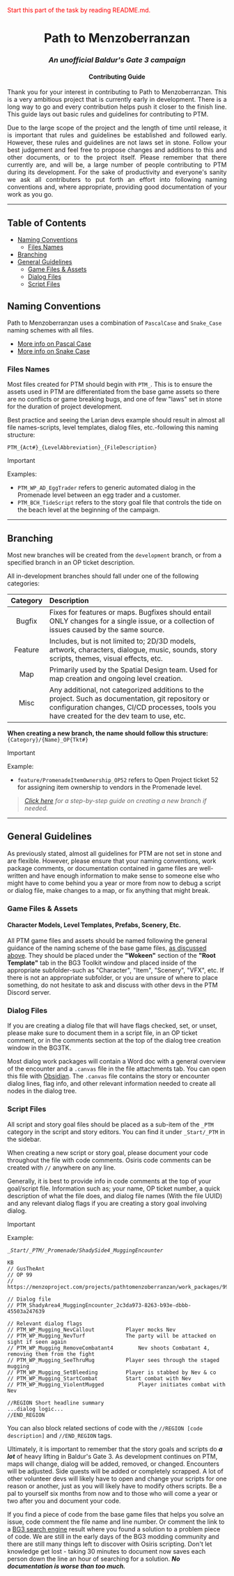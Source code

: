 
<!-- GitHub flavored Markdown syntax -->
<!-- https://gist.github.com/Cube707/810e9441de3aa2e2a2cc79eb4f0adaaf -->

<!-- Original: GusTheAnt, March 9, 2025 -->
<!-- Updated for Skill Check: Myrktil, September 29, 2025 -->

<span style="color:red">Start this part of the task by reading README.md.</span>

<div align="center">
	<h1><b>Path to Menzoberranzan</b></h1>
	<h3><i>An unofficial Baldur's Gate 3 campaign</i></h3>
	<h4>Contributing Guide</h4>
</div>

<div align="justify">
	<p>
		Thank you for your interest in contributing to Path to Menzoberranzan. This is a very ambitious project that is currently early in development. There is a long way to go and every contribution helps push it closer to the finish line. This guide lays out basic rules and guidelines for contributing to PTM.
	</p>
	<p>
		Due to the large scope of the project and the length of time until release, it is important that rules and guidelines be established and followed early. However, these rules and guidelines are not laws set in stone. Follow your best judgement and feel free to propose changes and additions to this and other documents, or to the project itself. Please remember that there currently are, and will be, a large number of people contributing to PTM during its development. For the sake of productivity and everyone's sanity we ask all contributers to put forth an effort into following naming conventions and, where appropriate, providing good documentation of your work as you go.
	</p>
</div>

___

<h2>Table of Contents</h2>

- [Naming Conventions](#naming-conventions)
	- [Files Names](#files-names)
- [Branching](#branching)
- [General Guidelines](#general-guidelines)
	- [Game Files \& Assets](#game-files--assets)
	- [Dialog Files](#dialog-files)
	- [Script Files](#script-files)

## Naming Conventions

Path to Menzoberranzan uses a combination of `PascalCase` and `Snake_Case` naming schemes with all files. 
- [More info on Pascal Case](https://www.theserverside.com/definition/Pascal-case)
- [More info on Snake Case](https://developer.mozilla.org/en-US/docs/Glossary/Snake_case)

### Files Names

Most files created for PTM should begin with `PTM_`. This is to ensure the assets used in PTM are differentiated from the base game assets so there are no conflicts or game breaking bugs, and one of few "laws" set in stone for the duration of project development.

Best practice and seeing the Larian devs example should result in almost all file names-scripts, level templates, dialog files, etc.-following this naming structure:

`PTM_{Act#}_{LevelAbbreviation}_{FileDescription}`
> [!IMPORTANT]
> Examples:
> - `PTM_WP_AD_EggTrader` refers to generic automated dialog in the Promenade level between an egg trader and a customer.
> - `PTM_BCH_TideScript` refers to the story goal file that controls the tide on the beach level at the beginning of the campaign.

___

## Branching

Most new branches will be created from the `development` branch, or from a specified branch in an OP ticket description.

All in-development branches should fall under one of the following categories:

| Category  | Description |
|:---------:|:------------|
| Bugfix	| Fixes for features or maps. Bugfixes should entail ONLY changes for a single issue, or a collection of issues caused by the same source.
| Feature	| Includes, but is not limited to; 2D/3D models, artwork, characters, dialogue, music, sounds, story scripts, themes, visual effects,  etc.
| Map		| Primarily used by the Spatial Design team. Used for map creation and ongoing level creation.
| Misc		| Any additional, not categorized additions to the project. Such as documentation, git repository or configuration changes, CI/CD processes, tools you have created for the dev team to use, etc.

**When creating a new branch, the name should follow this structure:**
`{Category}/{Name}_OP{Tkt#}`
> [!IMPORTANT]
> Example:
> - `feature/PromenadeItemOwnership_OP52` refers to Open Project ticket 52 for assigning item ownership to vendors in the Promenade level.

> *[Click here](./tutorials/branching.md) for a step-by-step guide on creating a new branch if needed.*

___

## General Guidelines

As previously stated, almost all guidelines for PTM are not set in stone and are flexible. However, please ensure that your naming conventions, work package comments, or documentation contained in game files are well-written and have enough information to make sense to someone else who might have to come behind you a year or more from now to debug a script or dialog file, make changes to a map, or fix anything that might break.

### Game Files & Assets

<h4>Character Models, Level Templates, Prefabs, Scenery, Etc.</h4>

All PTM game files and assets should be named following the general guidance of the naming scheme of the base game files, [as discussed above](#files-names). They should be placed under the **"Wokeen"** section of the **"Root Template"** tab in the BG3 Toolkit window and placed inside of the appropriate subfolder-such as "Character", "Item", "Scenery", "VFX", etc. If there is not an appropriate subfolder, or you are unsure of where to place something, do not hesitate to ask and discuss with other devs in the PTM Discord server.

### Dialog Files

If you are creating a dialog file that will have flags checked, set, or unset, please make sure to document them in a script file, in an OP ticket comment, or in the comments section at the top of the dialog tree creation window in the BG3TK.

Most dialog work packages will contain a Word doc with a general overview of the encounter and a `.canvas` file in the file attachments tab. You can open this file with [Obsidian](https://obsidian.md/). The `.canvas` file contains the story or encounter dialog lines, flag info, and other relevant information needed to create all nodes in the dialog tree.

### Script Files

All script and story goal files should be placed as a sub-item of the `_PTM` category in the script and story editors. You can find it under `_Start/_PTM` in the sidebar.

When creating a new script or story goal, please document your code throughout the file with code comments. Osiris code comments can be created with `//` anywhere on any line.

Generally, it is best to provide info in code comments at the top of your goal/script file. Information such as; your name, OP ticket number, a quick description of what the file does, and dialog file names (With the file UUID) and any relevant dialog flags if you are creating a story goal involving dialog.

> [!IMPORTANT]
> Example:
> 
> *`_Start/_PTM/_Promenade/ShadySide4_MuggingEncounter`*
> ```
> KB
> // GusTheAnt
> // OP 99
> // https://menzoproject.com/projects/pathtomenzoberranzan/work_packages/99/activity
>
> // Dialog file
> // PTM_ShadyArea4_MuggingEncounter_2c3da973-8263-b93e-dbbb-45503a247639
>
> // Relevant dialog flags
> // PTM_WP_Mugging_NevCallout			Player mocks Nev
> // PTM_WP_Mugging_NevTurf				The party will be attacked on sight if seen again
> // PTM_WP_Mugging_RemoveCombatant4		Nev shoots Combatant 4, removing them from the fight
> // PTM_WP_Mugging_SeeThruMug			Player sees through the staged mugging
> // PTM_WP_Mugging_SetBleeding			Player is stabbed by Nev & co
> // PTM_WP_Mugging_StartCombat			Start combat with Nev
> // PTM_WP_Mugging_ViolentMugged			Player initiates combat with Nev
>
> //REGION Short headline summary
> ...dialog logic...
> //END_REGION
> ```

You can also block related sections of code with the `//REGION [code description]` and `//END_REGION` tags.

Ultimately, it is important to remember that the story goals and scripts do ***a lot*** of heavy lifting in Baldur's Gate 3. As development continues on PTM, maps will change, dialog will be added, removed, or changed. Encounters will be adjusted. Side quests will be added or completely scrapped. A lot of other volunteer devs will likely have to open and change your scripts for one reason or another, just as you will likely have to modify others scripts. Be a pal to yourself six months from now and to those who will come a year or two after you and document your code.

If you find a piece of code from the base game files that helps you solve an issue, code comment the file name and line number. Or comment the link to a [BG3 search engine](https://bg3.norbyte.dev/search) result where you found a solution to a problem piece of code. We are still in the early days of the BG3 modding community and there are still many things left to discover with Osiris scripting. Don't let knowledge get lost - taking 30 minutes to document now saves each person down the line an hour of searching for a solution. ***No documentation is worse than too much.***
